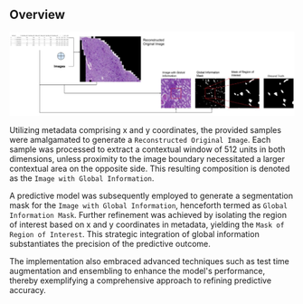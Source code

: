 ## Overview

![alt text](overview_of_submission.jpg)

Utilizing metadata comprising x and y coordinates, the provided samples were amalgamated to generate a `Reconstructed Original Image`. Each sample was processed to extract a contextual window of 512 units in both dimensions, unless proximity to the image boundary necessitated a larger contextual area on the opposite side. This resulting composition is denoted as the `Image with Global Information`.

A predictive model was subsequently employed to generate a segmentation mask for the `Image with Global Information`, henceforth termed as `Global Information Mask`. Further refinement was achieved by isolating the region of interest based on x and y coordinates in metadata, yielding the `Mask of Region of Interest`. This strategic integration of global information substantiates the precision of the predictive outcome.

The implementation also embraced advanced techniques such as test time augmentation and ensembling to enhance the model's performance, thereby exemplifying a comprehensive approach to refining predictive accuracy.
